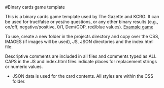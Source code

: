 #Binary cards game template

This is a binary cards game template used by The Gazette and KCRG. It can be used for true/false or yes/no questions, or any other binary results (e.g., on/off, negative/positive, 0/1, Dem/GOP, red/blue values).
[Example game](http://thegazette.com/game-mine-resistant-vehicles-in-iowa)

To use, create a new folder in the projects directory and copy over the CSS, IMAGES (if images will be used), JS, JSON directories and the index.html file. 

Descriptive comments are included in all files and comments typed as ALL CAPS in the JS and index.html files indicate places for replacement strings or numeric values. 

- JSON data is used for the card contents. All styles are within the CSS folder.